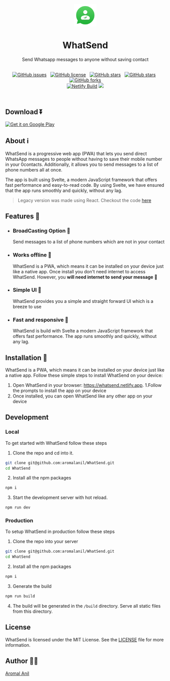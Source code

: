 <div align="center">
<img width="70" src="static/assets/favicon/icon-192x192.png" alt="logo"/>
<h1>WhatSend</h1>
<p>Send Whatsapp messages to anyone without saving contact<p/><br/>
<a href="https://github.com/aromalanil/WhatSend/issues"><img alt="GitHub issues" src="https://img.shields.io/github/issues/aromalanil/WhatSend?style=for-the-badge"></a>&nbsp;&nbsp;
<a href="https://github.com/aromalanil/WhatSend/blob/master/LICENSE"><img alt="GitHub license" src="https://img.shields.io/github/license/aromalanil/WhatSend?style=for-the-badge"></a>&nbsp;&nbsp;
<a href="https://github.com/aromalanil/WhatSend/stargazers"><img alt="GitHub stars" src="https://img.shields.io/github/stars/aromalanil/WhatSend?style=for-the-badge"></a>&nbsp;&nbsp;
<a href="https://github.com/aromalanil/WhatSend"><img alt="GitHub stars" src="https://img.shields.io/github/repo-size/aromalanil/whatsend?style=for-the-badge"></a>&nbsp;&nbsp;
<a href="https://github.com/aromalanil/WhatSend/network"><img alt="GitHub forks" src="https://img.shields.io/github/forks/aromalanil/WhatSend?style=for-the-badge"></a><br/>
<a href="https://app.netlify.com/sites/whatsend/deploys"><img alt="Netlify Build" src="https://api.netlify.com/api/v1/badges/ceadcba9-7d25-4abf-908b-d188a5801d5d/deploy-status"></a>

<img src="https://whatsend.netlify.app/assets/images/demo.png" />
</div>

<br/>

## Download ⏬

<a href='https://play.google.com/store/apps/details?id=in.aromalanil.whatsend.twa&utm_source=Github&pcampaignid=pcampaignidMKT-Other-global-all-co-prtnr-py-PartBadge-Mar2515-1'><img alt='Get it on Google Play' src='https://play.google.com/intl/en_us/badges/static/images/badges/en_badge_web_generic.png'/></a>

## About ℹ

WhatSend is a progressive web app (PWA) that lets you send direct WhatsApp messages to people without having to save their mobile number in your 0contacts. Additionally, it allows you to send messages to a list of phone numbers all at once.

The app is built using Svelte, a modern JavaScript framework that offers fast performance and easy-to-read code. By using Svelte, we have ensured that the app runs smoothly and quickly, without any lag.

> Legacy version was made using React. Checkout the code [here](https://github.com/aromalanil/WhatSend/tree/v2-legacy-react)

## Features 🎈

- ### BroadCasting Option 📢
  Send messages to a list of phone numbers which are not in your contact
- ### Works offline 🚫
  WhatSend is a PWA, which means it can be installed on your device just like a native app. Once install you don't need internet to access WhatSend. However, you **will need internet to send your message** 🙈
- ### Simple UI 📱
  WhatSend provides you a simple and straight forward UI which is a breeze to use
- ### Fast and responsive 🚀
  WhatSend is build with Svelte a modern JavaScript framework that offers fast performance. The app runs smoothly and quickly, without any lag.

## Installation 🔧

WhatSend is a PWA, which means it can be installed on your device just like a native app. Follow these simple steps to install WhatSend on your device:

1. Open WhatSend in your browser: https://whatsend.netlify.app.
1.Follow the prompts to install the app on your device
1. Once installed, you can open WhatSend like any other app on your device

## Development

### Local

To get started with WhatSend follow these steps

1. Clone the repo and cd into it.

```bash
git clone git@github.com:aromalanil/WhatSend.git
cd WhatSend
```

2. Install all the npm packages

```bash
npm i
```

3. Start the development server with hot reload.

```bash
npm run dev
```

### Production

To setup WhatSend in production follow these steps

1. Clone the repo into your server

```bash
git clone git@github.com:aromalanil/WhatSend.git
cd WhatSend
```

2. Install all the npm packages

```bash
npm i
```

3. Generate the build

```bash
npm run build
```

4. The build will be generated in the `/build` directory. Serve all static files from this directory.

## License

WhatSend is licensed under the MIT License. See the [LICENSE](LICENSE) file for more information.

## Author ✍🏻

[Aromal Anil](https://aromalanil.in)
